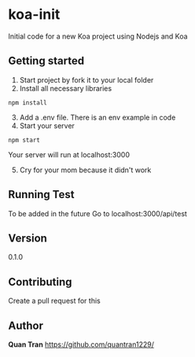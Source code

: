 # koa-init
Initial code for a new Koa project using Nodejs and Koa

## Getting started
1. Start project by fork it to your local folder
2. Install all necessary libraries
```
npm install
```
3. Add a .env file. There is an env example in code
4. Start your server
```
npm start
```
  Your server will run at localhost:3000 

5. Cry for your mom because it didn't work

## Running Test
To be added in the future
Go to localhost:3000/api/test

## Version
0.1.0

## Contributing
Create a pull request for this

## Author
**Quan Tran**
https://github.com/quantran1229/
